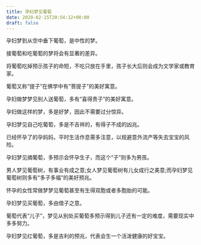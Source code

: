 ```yaml
---
title: 孕妇梦见葡萄
date: 2020-02-15T20:54:12+08:00
draft: false
---
```


孕妇梦到从空中垂下葡萄，是中性的梦。

接葡萄和吃葡萄的梦将会有显著的差异。

将葡萄吃掉预示孩子的命短，不吃只放在手里，孩子长大后则会成为文学家或教育家。

葡萄又称“提子”在佛学中有“菩提子”的美好寓意。


孕妇做梦梦见别人送葡萄，多有“喜得贵子”的美好寓意。

孕妇做这样的梦，多是好梦，因此不需要过分惊异。


孕妇梦见自己吃葡萄，多是不吉祥的，有得子不成的凶兆。

已经怀孕了的孕妈妈，平时生活作息需多注意，以规避意外流产等失去宝宝的风险。


孕妇梦见摘葡萄，多预示会怀孕生子，而这个“子”则多为男孩。


男人梦见葡萄树，有事业有成之意;女人梦见葡萄树有儿女成行之美意;而孕妇梦见葡萄树则多有“多子多福”的美好预兆。

怀孕的女性常做梦梦见葡萄甚至有生得双胞或者多胞胎的可能。


孕妇梦见买葡萄，多由借子之意。

葡萄代表“儿子”，梦见从别处买葡萄多预示得到儿子还有一定的难度，需要现实中多多努力。


孕妇梦见红葡萄，多是吉利的预兆，代表会生一个活泼健康的好宝宝。

